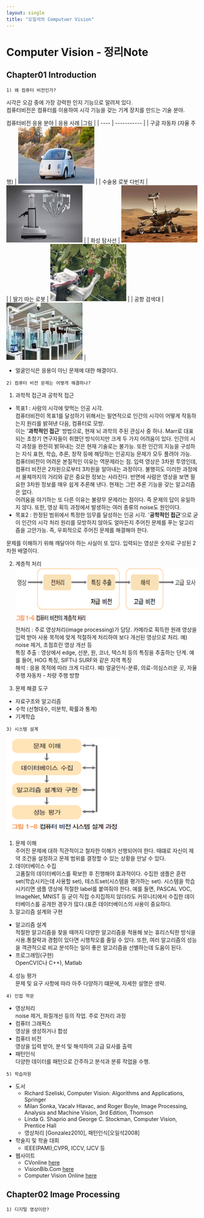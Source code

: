 ```yaml
---
layout: single
title: "오일석의 Computuer Vision"
---
```


# Computer Vision - 정리Note

<h2>Chapter01 Introduction</h2>

```
1) 왜 컴퓨터 비전인가?
```

시각은 오감 중에 가장 강력한 인지 기능으로 알려져 있다. <br>
컴퓨터비전은 컴퓨터를 이용하여 시각 기능을 갖는 기계 장치를 만드는 기술 분야.

컴퓨터비전 응용 분야
| 응용 사례 |그림 |
| ---- | ----------- |
| 구글 자동차 (자율 주행) | <img src="./image/Chapter01/구글자동차.jpg" width="200" height="150"> |
| 수술용 로봇 다빈치 | <img src="./image/Chapter01/로봇다빈치.jpg" width="200" height="150"> |
| 화성 탐사선 | <img src="./image/Chapter01/화성탐사선.jpg" width="200" height="150"> |
| 딸기 따는 로봇 | <img src="./image/Chapter01/딸기따는로봇.jpg" width="200" height="150"> |
| 공항 검색대 | <img src="./image/Chapter01/공항검색대.jpg" width="200" height="150"> |

- 얼굴인식은 응용이 아닌 문제에 대한 해결이다.

```
2) 컴퓨터 비전 문제는 어떻게 해결하나?
```

1. 과학적 접근과 공학적 접근

- 목표1 : 사람의 시각에 맞먹는 인공 시각.<br>
  컴퓨터비전이 목표1를 달성하기 위해서는 필연적으로 인간의 시각이 어떻게 작동하는지 원리를 밝혀낸 다음, 컴퓨터로 모방. <br>
  이는 '**과학적인 접근**' 방법으로, 현재 뇌 과학의 주된 관심사 중 하나.
  Marr로 대표되는 초창기 연구자들이 취했던 방식이지만 크게 두 가지 어려움이 있다. 인간의 시각 과정을 완전히 밝혀내는 것은 현재 기술로는 불가능. 또한 인간의 지능을 구성하는 지식 표현, 학습, 추론, 창작 등에 해당하는 인공지능 문제가 모두 풀려야 가능. <br>
  컴퓨터비전이 어려운 본질적인 이유는 역문제라는 점. 입력 영상은 3차원 투영인데, 컴퓨터 비전은 2차원으로부터 3차원을 알아내는 과정이다. 불행히도 이러한 과정에서 물체까지의 거리와 같은 중요한 정보는 사라진다. 반면에 사람은 영상을 보면 필요한 3차원 정보를 매우 쉽게 추론해 낸다. 현재는 그런 추론 기능을 갖는 알고리즘은 없다.<br>
  어려움을 야기하는 또 다른 이유는 불량무 문제라는 점이다. 즉 문제의 답이 유일하지 않다. 또한, 영상 획득 과정에서 발생하는 여러 종류의 noise도 원인이다.
- 목표2 : 한정된 범위에서 특정한 임무를 달성하는 인공 시각.
  '**공학적인 접근**'으로 굳이 인간의 시각 처리 원리를 모방하지 않아도 얼마든지 주어진 문제를 푸는 알고리즘을 고안가능. 즉, 우회적으로 주어진 문제를 해결해야 한다.

문제를 이해하기 위해 깨달아야 하는 사실이 또 있다. 입력되는 영상은 숫자로 구성된 2차원 배열이다.

2. 계층적 처리 <br>
   <img src="./image/Chapter01/계층적 처리.png" width="500" height="150"> <br>
   전처리 : 주로 영상처리(image processing)가 담당. 카메라로 획득한 원래 영상을 입력 받아 사용 목적에 맞게 적절하게 처리하여 보다 개선된 영상으로 처리. 예) noise 제거, 초점흐린 영상 개선 등 <br>
   특징 추출 : 영상에서 edge, 선분, 원, 코너, 텍스처 등의 특징을 추출하는 단계. 예를 들어, HOG 특징, SIFT나 SURF와 같은 지역 특징 <br>
   해석 : 응용 목적에 따라 크게 다르다. 예) 얼굴인식-분류, 의료-의심스러운 곳, 자율 주행 자동차 - 차량 주행 방향

3. 문제 해결 도구

- 자료구조와 알고리즘
- 수학 (선형대수, 미분학, 확률과 통계)
- 기계학습

```
3) 시스템 설계
```

<img src="./image/Chapter01/시스템설계.png" width="300" height="250"> <br>

1. 문제 이해 <br>
   주어진 문제에 대하 직관적이고 철자한 이해가 선행되어야 한다. 때떄로 자신이 제약 조건을 설정하고 문제 범위를 결정할 수 있는 상황을 만날 수 있다.
2. 데이터베이스 수집 <br>
   고품질의 데이터베이스를 확보한 후 진행해야 효과적이다. 수집한 샘플은 훈련set(학습시키는데 사용할 set), 테스트set(시스템을 평가하는 set). 시스템을 학습시키리면 샘플 영상에 적절한 label를 붙여줘야 한다.
   예를 들면, PASCAL VOC, ImageNet, MNIST 등 굳이 직접 수지집하지 않더라도 커뮤니티에서 수집한 데이터베이스를 공개한 경우가 많다.(표준 데이터베이스의 사용이 중요하다.
3. 알고리즘 설계와 구현

- 알고리즘 설계 <br>
  적절한 알고리즘을 찾을 때까지 다양한 알고리즘을 적용해 보는 휴리스틱한 방식을 사용.통찰략과 경험이 있다면 시행착오를 줄일 수 있다. 또한, 여러 알고리즘의 성능을 객관적으로 비교 분석하는 일이 좋은 알고리즘을 선별하는데 도움이 된다.
- 프로그래밍(구현) <br>
  OpenCV(C나 C++), Matlab

4. 성능 평가 <br>
   문제 및 요구 사항에 따라 아주 다양하기 떄문에, 자세한 설명은 생략.

```
4) 인접 학문
```

- 영상처리 <br>
  noise 제거, 화질개선 등의 작업. 주로 전처리 과정
- 컴퓨터 그래픽스 <br>
  영상을 생성하거나 합성
- 컴퓨터 비전<br>
  영상을 입력 받아, 분석 및 해석하여 고급 묘사를 출력
- 패턴인식 <br>
  다양한 데이터를 패턴으로 간주하고 분석과 분류 작업을 수행.

```
5) 학습자원
```

- 도서 <br>
  - Richard Szeliski, Computer Vision: Algorithms and Applications, Springer
  - Milan Sonka, Vacalv Hlavac, and Roger Boyle, Image Processing, Analysis and Machine Vision, 3rd Edition, Thomson
  - Linda G. Shaprio and George C. Stockman, Computer Vision, Prentice Hall
  - 영상처리 [Gonzalez2010], 패턴인식[오일석2008]
- 학술지 및 학술 대회
  - IEEE(PAMI),CVPR, ICCV, IJCV 등
- 웹사이트
  - CVonline [here](http://homepages.inf.ed.ac.uk/rbf/CVonline)
  - VisionBib.Com [here](http://www.visionbib.com/bibliography/contents.html)
  - Computer Vision Online [here](http://www.computervisiononline.com)

<h2>Chapter02 Image Processing</h2>

```
1) 디지털 영상이란?
```
